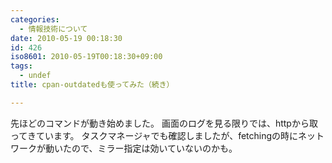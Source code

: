 ```yaml
---
categories:
  - 情報技術について
date: 2010-05-19 00:18:30
id: 426
iso8601: 2010-05-19T00:18:30+09:00
tags:
  - undef
title: cpan-outdatedも使ってみた（続き）

---
```


<p>先ほどのコマンドが動き始めました。
画面のログを見る限りでは、httpから取ってきています。
タスクマネージャでも確認しましたが、fetchingの時にネットワークが動いたので、ミラー指定は効いていないのかも。</p>
    	